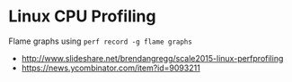 # Linux CPU Profiling

Flame graphs using `perf record -g flame graphs`

- http://www.slideshare.net/brendangregg/scale2015-linux-perfprofiling
- https://news.ycombinator.com/item?id=9093211
